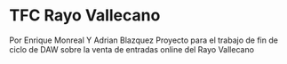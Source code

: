 # TFC Rayo Vallecano
Por Enrique Monreal Y Adrian Blazquez 
Proyecto para el trabajo de fin de ciclo de DAW sobre la venta de entradas online del Rayo Vallecano
